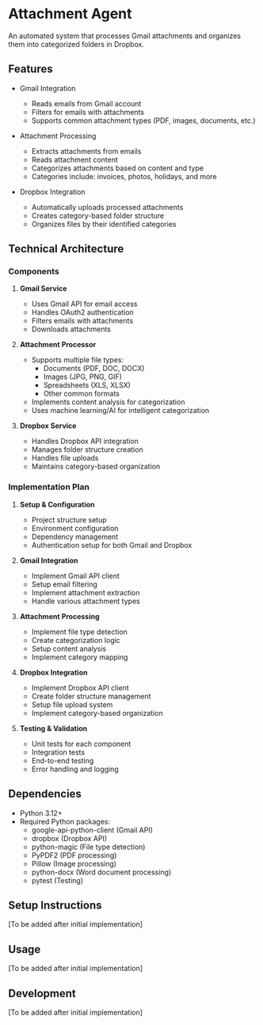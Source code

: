 # Attachment Agent

An automated system that processes Gmail attachments and organizes them into categorized folders in Dropbox.

## Features

- Gmail Integration
  - Reads emails from Gmail account
  - Filters for emails with attachments
  - Supports common attachment types (PDF, images, documents, etc.)

- Attachment Processing
  - Extracts attachments from emails
  - Reads attachment content
  - Categorizes attachments based on content and type
  - Categories include: invoices, photos, holidays, and more

- Dropbox Integration
  - Automatically uploads processed attachments
  - Creates category-based folder structure
  - Organizes files by their identified categories

## Technical Architecture

### Components

1. **Gmail Service**
   - Uses Gmail API for email access
   - Handles OAuth2 authentication
   - Filters emails with attachments
   - Downloads attachments

2. **Attachment Processor**
   - Supports multiple file types:
     - Documents (PDF, DOC, DOCX)
     - Images (JPG, PNG, GIF)
     - Spreadsheets (XLS, XLSX)
     - Other common formats
   - Implements content analysis for categorization
   - Uses machine learning/AI for intelligent categorization

3. **Dropbox Service**
   - Handles Dropbox API integration
   - Manages folder structure creation
   - Handles file uploads
   - Maintains category-based organization

### Implementation Plan

1. **Setup & Configuration**
   - Project structure setup
   - Environment configuration
   - Dependency management
   - Authentication setup for both Gmail and Dropbox

2. **Gmail Integration**
   - Implement Gmail API client
   - Setup email filtering
   - Implement attachment extraction
   - Handle various attachment types

3. **Attachment Processing**
   - Implement file type detection
   - Create categorization logic
   - Setup content analysis
   - Implement category mapping

4. **Dropbox Integration**
   - Implement Dropbox API client
   - Create folder structure management
   - Setup file upload system
   - Implement category-based organization

5. **Testing & Validation**
   - Unit tests for each component
   - Integration tests
   - End-to-end testing
   - Error handling and logging

## Dependencies

- Python 3.12+
- Required Python packages:
  - google-api-python-client (Gmail API)
  - dropbox (Dropbox API)
  - python-magic (File type detection)
  - PyPDF2 (PDF processing)
  - Pillow (Image processing)
  - python-docx (Word document processing)
  - pytest (Testing)

## Setup Instructions

[To be added after initial implementation]

## Usage

[To be added after initial implementation]

## Development

[To be added after initial implementation]
